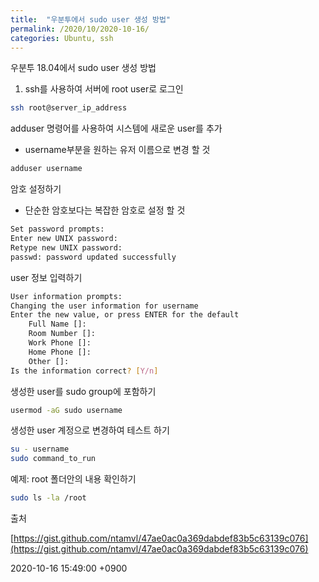 ```yaml
---
title:  "우분투에서 sudo user 생성 방법"
permalink: /2020/10/2020-10-16/
categories: Ubuntu, ssh
---
```

우분투 18.04에서 sudo user 생성 방법

1. ssh를 사용하여 서버에 root user로 로그인 

```bash
ssh root@server_ip_address

```

adduser 명령어를 사용하여 시스템에 새로운 user를 추가

- username부분을 원하는 유저 이름으로 변경 할 것

```bash
adduser username

```

암호 설정하기

- 단순한 암호보다는 복잡한 암호로 설정 할 것

```bash
Set password prompts:
Enter new UNIX password:
Retype new UNIX password:
passwd: password updated successfully

```

user 정보 입력하기

```bash
User information prompts:
Changing the user information for username
Enter the new value, or press ENTER for the default
    Full Name []:
    Room Number []:
    Work Phone []:
    Home Phone []:
    Other []:
Is the information correct? [Y/n]

```

생성한 user를 sudo group에 포함하기

```bash
usermod -aG sudo username

```

생성한 user 계정으로 변경하여 테스트 하기

```bash
su - username
sudo command_to_run

```

예제: root 폴더안의 내용 확인하기

```bash
sudo ls -la /root

```
출처 

[https://gist.github.com/ntamvl/47ae0ac0a369dabdef83b5c63139c076](https://gist.github.com/ntamvl/47ae0ac0a369dabdef83b5c63139c076)

2020-10-16 15:49:00 +0900